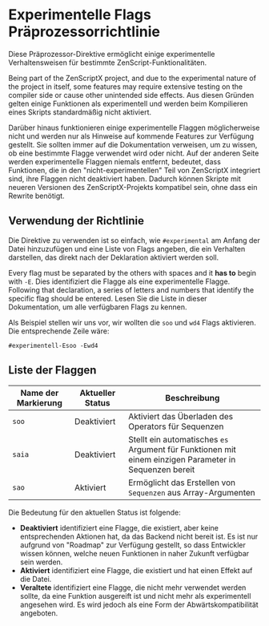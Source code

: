 # Experimentelle Flags Präprozessorrichtlinie

Diese Präprozessor-Direktive ermöglicht einige experimentelle Verhaltensweisen für bestimmte ZenScript-Funktionalitäten.

Being part of the ZenScriptX project, and due to the experimental nature of the project in itself, some features may require extensive testing on the compiler side or cause other unintended side effects. Aus diesen Gründen gelten einige Funktionen als experimentell und werden beim Kompilieren eines Skripts standardmäßig nicht aktiviert.

Darüber hinaus funktionieren einige experimentelle Flaggen möglicherweise nicht und werden nur als Hinweise auf kommende Features zur Verfügung gestellt. Sie sollten immer auf die Dokumentation verweisen, um zu wissen, ob eine bestimmte Flagge verwendet wird oder nicht. Auf der anderen Seite werden experimentelle Flaggen niemals entfernt, bedeutet, dass Funktionen, die in den "nicht-experimentellen" Teil von ZenScriptX integriert sind, ihre Flaggen nicht deaktiviert haben. Dadurch können Skripte mit neueren Versionen des ZenScriptX-Projekts kompatibel sein, ohne dass ein Rewrite benötigt.

## Verwendung der Richtlinie
Die Direktive zu verwenden ist so einfach, wie `#experimental` am Anfang der Datei hinzuzufügen und eine Liste von Flags angeben, die ein Verhalten darstellen, das direkt nach der Deklaration aktiviert werden soll.

Every flag must be separated by the others with spaces and it **has to** begin with `-E`. Dies identifiziert die Flagge als eine experimentelle Flagge. Following that declaration, a series of letters and numbers that identify the specific flag should be entered. Lesen Sie die Liste in dieser Dokumentation, um alle verfügbaren Flags zu kennen.

Als Beispiel stellen wir uns vor, wir wollten die `soo` und `wd4` Flags aktivieren. Die entsprechende Zeile wäre:
```zenscript
#experimentell-Esoo -Ewd4
```

## Liste der Flaggen
| Name der Markierung | Aktueller Status | Beschreibung                                                                                           |
| ------------------- | ---------------- | ------------------------------------------------------------------------------------------------------ |
| `soo`               | Deaktiviert      | Aktiviert das Überladen des Operators für Sequenzen                                                    |
| `saia`              | Deaktiviert      | Stellt ein automatisches `es` Argument für Funktionen mit einem einzigen Parameter in Sequenzen bereit |
| `sao`               | Aktiviert        | Ermöglicht das Erstellen von `Sequenzen` aus Array-Argumenten                                          |

Die Bedeutung für den aktuellen Status ist folgende:

- **Deaktiviert** identifiziert eine Flagge, die existiert, aber keine entsprechenden Aktionen hat, da das Backend nicht bereit ist. Es ist nur aufgrund von "Roadmap" zur Verfügung gestellt, so dass Entwickler wissen können, welche neuen Funktionen in naher Zukunft verfügbar sein werden.
- **Aktiviert** identifiziert eine Flagge, die existiert und hat einen Effekt auf die Datei.
- **Veraltete** identifiziert eine Flagge, die nicht mehr verwendet werden sollte, da eine Funktion ausgereift ist und nicht mehr als experimentell angesehen wird. Es wird jedoch als eine Form der Abwärtskompatibilität angeboten.
